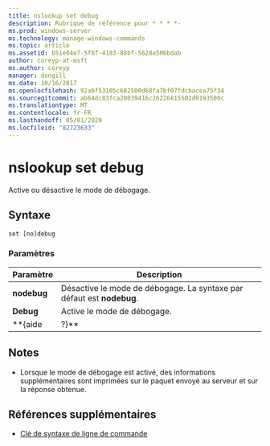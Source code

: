 ```yaml
---
title: nslookup set debug
description: Rubrique de référence pour * * * *-
ms.prod: windows-server
ms.technology: manage-windows-commands
ms.topic: article
ms.assetid: b51e04e7-5f6f-4183-88bf-5628a506bdab
author: coreyp-at-msft
ms.author: coreyp
manager: dongill
ms.date: 10/16/2017
ms.openlocfilehash: 92a6f53105c682500d68fa7bf07fdcbacea75f34
ms.sourcegitcommit: ab64dc83fca28039416c26226815502d0193500c
ms.translationtype: MT
ms.contentlocale: fr-FR
ms.lasthandoff: 05/01/2020
ms.locfileid: "82723633"
---
```

# <a name="nslookup-set-debug"></a>nslookup set debug



Active ou désactive le mode de débogage.

## <a name="syntax"></a>Syntaxe

```
set [no]debug
```

### <a name="parameters"></a>Paramètres

|  Paramètre  |                         Description                          |
|-------------|--------------------------------------------------------------|
| **nodebug** | Désactive le mode de débogage. La syntaxe par défaut est **nodebug**. |
|  **Debug**  |                   Active le mode de débogage.                   |
|  \*\*{aide  |                            ?}\*\*                            |

## <a name="remarks"></a>Notes 

-   Lorsque le mode de débogage est activé, des informations supplémentaires sont imprimées sur le paquet envoyé au serveur et sur la réponse obtenue.

## <a name="additional-references"></a>Références supplémentaires

- [Clé de syntaxe de ligne de commande](command-line-syntax-key.md)